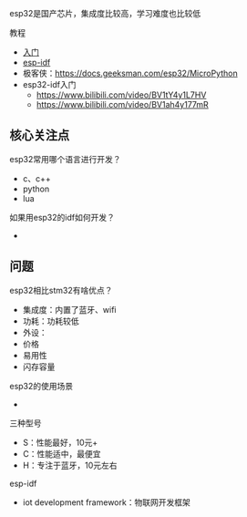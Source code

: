 esp32是国产芯片，集成度比较高，学习难度也比较低

教程

- [入门](https://www.bilibili.com/video/BV1ah4y177mR?p=4&vd_source=522153461914a766fc002cc8619314e4)
- [esp-idf](https://github.com/espressif/esp-idf/tree/b3f7e2c8a4d354df8ef8558ea7caddc07283a57b)
- 极客侠：https://docs.geeksman.com/esp32/MicroPython
- esp32-idf入门
  - https://www.bilibili.com/video/BV1tY4y1L7HV
  - https://www.bilibili.com/video/BV1ah4y177mR




## 核心关注点

esp32常用哪个语言进行开发？

- c、c++
- python
- lua



如果用esp32的idf如何开发？

- 



## 问题

esp32相比stm32有啥优点？

- 集成度：内置了蓝牙、wifi
- 功耗：功耗较低
- 外设：
- 价格
- 易用性
- 闪存容量

esp32的使用场景

- 

三种型号

- S：性能最好，10元+
- C：性能适中，最便宜
- H：专注于蓝牙，10元左右

esp-idf

- iot development framework：物联网开发框架

